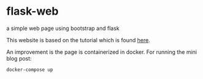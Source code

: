 # flask-web
a simple web page using bootstrap and flask

This website is based on the tutorial which is found [here](https://www.digitalocean.com/community/tutorials/how-to-make-a-web-application-using-flask-in-python-3).

An improvement is the page is containerized in docker. For running the mini blog post:

``` docker-compose up ```
